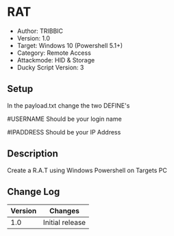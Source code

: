 # RAT
- Author: TRIBBIC
- Version: 1.0
- Target: Windows 10 (Powershell 5.1+)
- Category: Remote Access
- Attackmode: HID & Storage
- Ducky Script Version: 3

## Setup
In the payload.txt change the two DEFINE's

\#USERNAME Should be your login name

\#IPADDRESS Should be your IP Address

## Description
Create a R.A.T using Windows Powershell on Targets PC

## Change Log
| Version | Changes         |
| ------- | --------------- |
| 1.0     | Initial release |